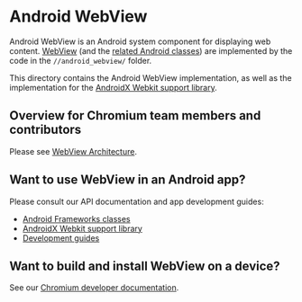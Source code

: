 # Android WebView

Android WebView is an Android system component for displaying web content.
[WebView](https://developer.android.com/reference/android/webkit/WebView) (and
the [related Android classes][1]) are implemented by the code in the
`//android_webview/` folder.

This directory contains the Android WebView implementation, as well as the
implementation for the [AndroidX Webkit support library][2].

## Overview for Chromium team members and contributors

Please see [WebView Architecture](/android_webview/docs/architecture.md).

## Want to use WebView in an Android app?

Please consult our API documentation and app development guides:

* [Android Frameworks classes][1]
* [AndroidX Webkit support library][2]
* [Development guides](https://developer.android.com/guide/webapps)

## Want to build and install WebView on a device?

See our [Chromium developer documentation](docs/README.md).

[1]: https://developer.android.com/reference/android/webkit/package-summary
[2]: https://developer.android.com/reference/androidx/webkit/package-summary
